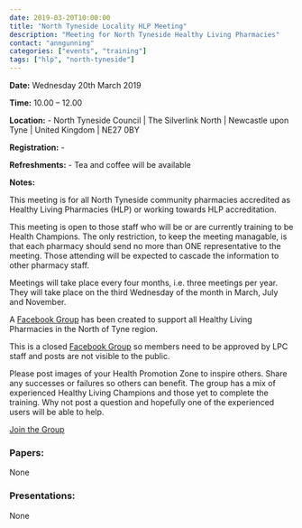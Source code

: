 ```yaml
---
date: 2019-03-20T10:00:00
title: "North Tyneside Locality HLP Meeting"
description: "Meeting for North Tyneside Healthy Living Pharmacies"
contact: "anngunning"
categories: ["events", "training"]
tags: ["hlp", "north-tyneside"]
---
```


**Date:**  Wednesday 20th March 2019  

**Time:**  10.00 – 12.00  

**Location:**  -  North Tyneside Council | The Silverlink North | Newcastle upon Tyne | United Kingdom  |  NE27 0BY  

**Registration:**  -  

**Refreshments:**  -  Tea and coffee will be available

**Notes:**  

This meeting is for all North Tyneside community pharmacies accredited as Healthy Living Pharmacies (HLP) or working towards HLP accreditation.  

This meeting is open to those staff who will be or are currently training to be Health Champions. The only restriction, to keep the meeting managable, is that each pharmacy should send no more than ONE representative to the meeting. Those attending will be expected to cascade the information to other pharmacy staff.  

Meetings will take place every four months, i.e. three meetings per year. They will take place on the third Wednesday of the month in March, July and November.  

A [Facebook Group](https://www.facebook.com/groups/NOTHLPS/) has been created to support
all Healthy Living Pharmacies in the North of Tyne region.  

This is a closed [Facebook Group](https://www.facebook.com/groups/NOTHLPS/) so members need 
to be approved by LPC staff and posts are not visible to the public.  

Please post images of your Health Promotion Zone to inspire others.  Share any successes or failures 
so others can benefit.  The group has a mix of experienced Healthy Living Champions and those yet to
complete the training.  Why not post a question and hopefully one of the experienced users will be able to help.  

[Join the Group](https://www.facebook.com/groups/NOTHLPS/)

### Papers:

None

### Presentations:

None
